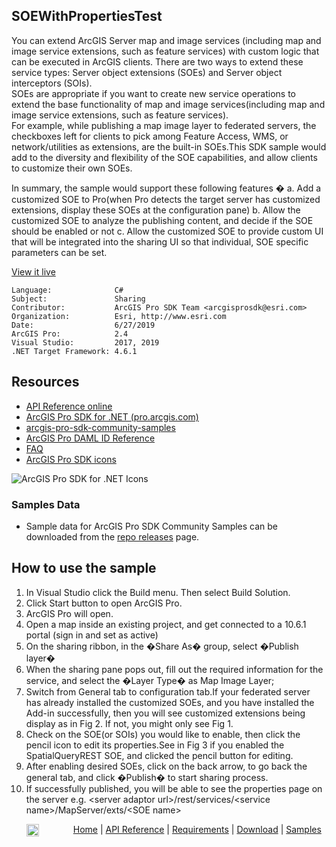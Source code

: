 ## SOEWithPropertiesTest

<!-- TODO: Write a brief abstract explaining this sample -->
You can extend ArcGIS Server map and image services (including map and image service extensions, such as feature services) with custom logic that can be executed in ArcGIS clients. There are two ways to extend these service types: Server object extensions (SOEs) and Server object interceptors (SOIs).  
SOEs are appropriate if you want to create new service operations to extend the base functionality of map and image services(including map and image service extensions, such as feature services).   
For example, while publishing a map image layer to federated servers, the checkboxes left for clients to pick among Feature Access, WMS, or network/utilities as extensions, are the built-in SOEs.This SDK sample would add to the diversity and flexibility of the SOE capabilities, and allow clients to customize their own SOEs.  
    
In summary, the sample would support these following features � a. Add a customized SOE to Pro(when Pro detects the target server has customized extensions, display these SOEs at the configuration pane) b. Allow the customized SOE to analyze the publishing content, and decide if the SOE should be enabled or not c. Allow the customized SOE to provide custom UI that will be integrated into the sharing UI so that individual, SOE specific parameters can be set.  
  


<a href="http://pro.arcgis.com/en/pro-app/sdk/" target="_blank">View it live</a>

<!-- TODO: Fill this section below with metadata about this sample-->
```
Language:              C#
Subject:               Sharing
Contributor:           ArcGIS Pro SDK Team <arcgisprosdk@esri.com>
Organization:          Esri, http://www.esri.com
Date:                  6/27/2019
ArcGIS Pro:            2.4
Visual Studio:         2017, 2019
.NET Target Framework: 4.6.1
```

## Resources

* [API Reference online](https://pro.arcgis.com/en/pro-app/sdk/api-reference)
* <a href="https://pro.arcgis.com/en/pro-app/sdk/" target="_blank">ArcGIS Pro SDK for .NET (pro.arcgis.com)</a>
* [arcgis-pro-sdk-community-samples](https://github.com/Esri/arcgis-pro-sdk-community-samples)
* [ArcGIS Pro DAML ID Reference](https://github.com/Esri/arcgis-pro-sdk/wiki/ArcGIS-Pro-DAML-ID-Reference)
* [FAQ](https://github.com/Esri/arcgis-pro-sdk/wiki/FAQ)
* [ArcGIS Pro SDK icons](https://github.com/Esri/arcgis-pro-sdk/releases/tag/2.4.0.19946)

![ArcGIS Pro SDK for .NET Icons](https://Esri.github.io/arcgis-pro-sdk/images/Home/Image-of-icons.png  "ArcGIS Pro SDK Icons")

### Samples Data

* Sample data for ArcGIS Pro SDK Community Samples can be downloaded from the [repo releases](https://github.com/Esri/arcgis-pro-sdk-community-samples/releases) page.  

## How to use the sample
<!-- TODO: Explain how this sample can be used. To use images in this section, create the image file in your sample project's screenshots folder. Use relative url to link to this image using this syntax: ![My sample Image](FacePage/SampleImage.png) -->
1. In Visual Studio click the Build menu. Then select Build Solution.  
1. Click Start button to open ArcGIS Pro.  
1. ArcGIS Pro will open.   
1. Open a map inside an existing project, and get connected to a 10.6.1 portal (sign in and set as active)  
1. On the sharing ribbon, in the �Share As� group, select �Publish layer�   
1. When the sharing pane pops out, fill out the required information for the service, and select the �Layer Type� as Map Image Layer;  
1. Switch from General tab to configuration tab.If your federated server has already installed the customized SOEs, and you have installed the Add-in successfully, then you will see customized extensions being display as in Fig 2. If not, you might only see Fig 1.  
1. Check on the SOE(or SOIs) you would like to enable, then click the pencil icon to edit its properties.See in Fig 3 if you enabled the SpatialQueryREST SOE, and clicked the pencil button for editing.  
1. After enabling desired SOEs, click on the back arrow, to go back the general tab, and click �Publish� to start sharing process.  
1. If successfully published, you will be able to see the properties page on the server e.g. \<server adaptor url\>/rest/services/\<service name\>/MapServer/exts/\<SOE name\>    
  


<!-- End -->

&nbsp;&nbsp;&nbsp;&nbsp;&nbsp;&nbsp;<img src="https://esri.github.io/arcgis-pro-sdk/images/ArcGISPro.png"  alt="ArcGIS Pro SDK for Microsoft .NET Framework" height = "20" width = "20" align="top"  >
&nbsp;&nbsp;&nbsp;&nbsp;&nbsp;&nbsp;&nbsp;&nbsp;&nbsp;&nbsp;&nbsp;&nbsp;
[Home](https://github.com/Esri/arcgis-pro-sdk/wiki) | <a href="https://pro.arcgis.com/en/pro-app/sdk/api-reference" target="_blank">API Reference</a> | [Requirements](https://github.com/Esri/arcgis-pro-sdk/wiki#requirements) | [Download](https://github.com/Esri/arcgis-pro-sdk/wiki#installing-arcgis-pro-sdk-for-net) | <a href="https://github.com/esri/arcgis-pro-sdk-community-samples" target="_blank">Samples</a>
